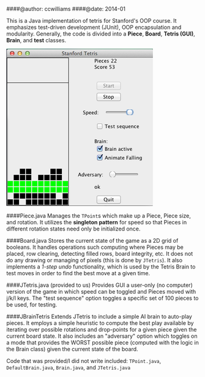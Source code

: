 ####@author: ccwilliams
####@date:   2014-01

This is a Java implementation of tetris for Stanford's OOP course. It emphasizes
test-driven development (JUnit), OOP encapsulation and modularity. Generally, the 
code is divided into a **Piece**, **Board**, **Tetris (GUI)**, **Brain**, and
**test** classes. 

![Brain tetris](./JBrainTetris.png)

####Piece.java
Manages the `TPoint`s which make up a Piece, Piece size, and 
rotation. It utilizes the **singleton pattern** for speed so that Pieces in
different rotation states need only be initialized once.

####Board.java
Stores the current state of the game as a 2D grid of booleans.
It handles operations such computing where Pieces may be placed, row clearing,
detecting filled rows, board integrity, etc. It does not do any drawing or managing of pixels
(this is done by `JTetris`). 
It also implements a *1-step undo* functionality, which is used by the Tetris 
Brain to test moves in order to find the best move at a given time. 

####JTetris.java (provided to us)
Provides GUI a user-only (no computer) version of the game in which
speed can be toggled and Pieces moved with j/k/l keys. The "test sequence"
option toggles a specific set of 100 pieces to be used, for testing.

####JBrainTetris 
Extends JTetris to include a simple AI brain to auto-play pieces. 
It employs a simple heuristic to compute the best play available by iterating
over possible rotations and drop-points for a given piece given the current
board state. It also includes an "adversary" option which toggles on a mode 
that provides the WORST possible piece (computed with the logic in the 
Brain class) given the current state of the board.

Code that was provided/I did not write included: `TPoint.java`, `DefaultBrain.java`, 
`Brain.java`, and `JTetris.java`
